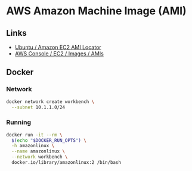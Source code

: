 # AWS Amazon Machine Image (AMI)

<!--
EC2 Image Builder

ec2-user
ubuntu
-->

## Links

- [Ubuntu / Amazon EC2 AMI Locator](https://cloud-images.ubuntu.com/locator/ec2/)
- [AWS Console / EC2 / Images / AMIs](https://console.aws.amazon.com/ec2/v2/home?region=us-east-1#Images:visibility=owned-by-me)

## Docker

### Network

```sh
docker network create workbench \
  --subnet 10.1.1.0/24
```

### Running

```sh
docker run -it --rm \
  $(echo "$DOCKER_RUN_OPTS") \
  -h amazonlinux \
  --name amazonlinux \
  --network workbench \
  docker.io/library/amazonlinux:2 /bin/bash
```
